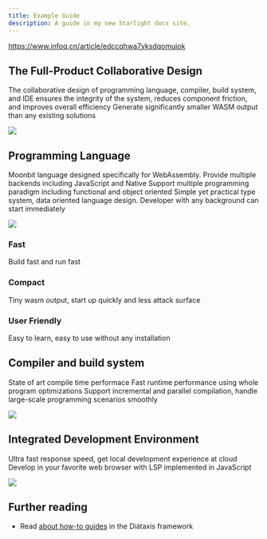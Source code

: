 ```yaml
---
title: Example Guide
description: A guide in my new Starlight docs site.
---
```


https://www.infoq.cn/article/edccqhwa7yksdqomuiok

## The Full-Product Collaborative Design

The collaborative design of programming language, compiler, build system, and IDE ensures the integrity of the system, reduces component friction, and improves overall efficiency
Generate significantly smaller WASM output than any existing solutions

![](https://www.moonbitlang.com/img/product.png)

## Programming Language

Moonbit language designed specifically for WebAssembly. Provide multiple backends including JavaScript and Native
Support multiple programming paradigm including functional and object oriented
Simple yet practical type system, data oriented language design. Developer with any background can start immediately

![](https://www.moonbitlang.com/img/backend.png)

### Fast

Build fast and run fast

### Compact

Tiny wasm output, start up quickly and less attack surface

### User Friendly

Easy to learn, easy to use without any installation

## Compiler and build system

State of art compile time performace
Fast runtime performance using whole program optimizations
Support incremental and parallel compilation, handle large-scale programming scenarios smoothly

![](https://www.moonbitlang.com/img/system.png)

## Integrated Development Environment

Ultra fast response speed, get local development experience at cloud
Develop in your favorite web browser with LSP implemented in JavaScript

![](https://www.moonbitlang.com/img/ide.gif)

## Further reading

- Read [about how-to guides](https://diataxis.fr/how-to-guides/) in the Diátaxis framework
